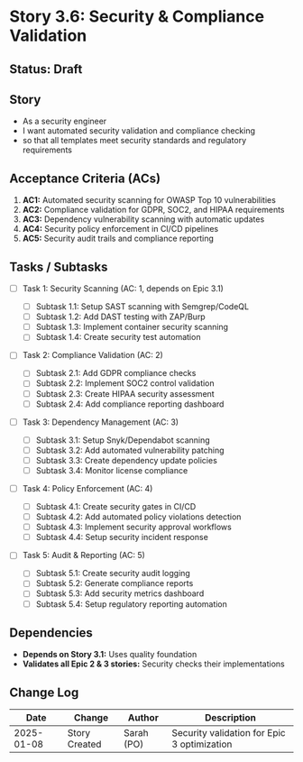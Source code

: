 # Story 3.6: Security & Compliance Validation

## Status: Draft

## Story

- As a security engineer
- I want automated security validation and compliance checking
- so that all templates meet security standards and regulatory requirements

## Acceptance Criteria (ACs)

1. **AC1:** Automated security scanning for OWASP Top 10 vulnerabilities
2. **AC2:** Compliance validation for GDPR, SOC2, and HIPAA requirements
3. **AC3:** Dependency vulnerability scanning with automatic updates
4. **AC4:** Security policy enforcement in CI/CD pipelines
5. **AC5:** Security audit trails and compliance reporting

## Tasks / Subtasks

- [ ] Task 1: Security Scanning (AC: 1, depends on Epic 3.1)

  - [ ] Subtask 1.1: Setup SAST scanning with Semgrep/CodeQL
  - [ ] Subtask 1.2: Add DAST testing with ZAP/Burp
  - [ ] Subtask 1.3: Implement container security scanning
  - [ ] Subtask 1.4: Create security test automation

- [ ] Task 2: Compliance Validation (AC: 2)

  - [ ] Subtask 2.1: Add GDPR compliance checks
  - [ ] Subtask 2.2: Implement SOC2 control validation
  - [ ] Subtask 2.3: Create HIPAA security assessment
  - [ ] Subtask 2.4: Add compliance reporting dashboard

- [ ] Task 3: Dependency Management (AC: 3)

  - [ ] Subtask 3.1: Setup Snyk/Dependabot scanning
  - [ ] Subtask 3.2: Add automated vulnerability patching
  - [ ] Subtask 3.3: Create dependency update policies
  - [ ] Subtask 3.4: Monitor license compliance

- [ ] Task 4: Policy Enforcement (AC: 4)

  - [ ] Subtask 4.1: Create security gates in CI/CD
  - [ ] Subtask 4.2: Add automated policy violations detection
  - [ ] Subtask 4.3: Implement security approval workflows
  - [ ] Subtask 4.4: Setup security incident response

- [ ] Task 5: Audit & Reporting (AC: 5)
  - [ ] Subtask 5.1: Create security audit logging
  - [ ] Subtask 5.2: Generate compliance reports
  - [ ] Subtask 5.3: Add security metrics dashboard
  - [ ] Subtask 5.4: Setup regulatory reporting automation

## Dependencies

- **Depends on Story 3.1:** Uses quality foundation
- **Validates all Epic 2 & 3 stories:** Security checks their implementations

## Change Log

| Date       | Change        | Author     | Description                                 |
| ---------- | ------------- | ---------- | ------------------------------------------- |
| 2025-01-08 | Story Created | Sarah (PO) | Security validation for Epic 3 optimization |
